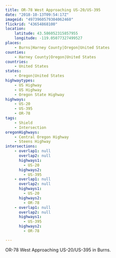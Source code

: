 ```yaml
---
title: OR-78 West Approaching US-20/US-395
date: "2018-10-13T09:54:17Z"
imageid: "4973960579304062460"
flickrid: "43654868100"
location:
    latitude: 43.586052315857955
    longitude: -119.05077327499527
places:
    - Burns|Harney County|Oregon|United States
counties:
    - Harney County|Oregon|United States
countries:
    - United States
states:
    - Oregon|United States
highwaytypes:
    - US Highway
    - US Highway
    - Oregon State Highway
highways:
    - US-20
    - US-395
    - OR-78
tags:
    - Shield
    - Intersection
oregonHighways:
    - Central Oregon Highway
    - Steens Highway
intersections:
    - overlap1: null
      overlap2: null
      highways1:
        - US-20
      highways2:
        - US-395
    - overlap1: null
      overlap2: null
      highways1:
        - US-20
      highways2:
        - OR-78
    - overlap1: null
      overlap2: null
      highways1:
        - US-395
      highways2:
        - OR-78

---
```

OR-78 West Approaching US-20/US-395 in Burns.